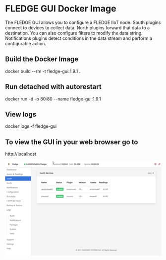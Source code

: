 # FLEDGE GUI Docker Image
The FLEDGE GUI allows you to configure a FLEDGE IIoT node. South plugins connect to devices to collect data. North plugins forward that data to a destination. You can also configure filters to modify the data string. Notifications plugins detect conditions in the data stream and perform a configurable action.


## Build the Docker Image
docker build --rm -t fledge-gui:1.9.1 .

## Run detached with autorestart
docker run -d -p 80:80 --name fledge-gui:1.9.1

## View logs
docker logs -f fledge-gui

## To view the GUI in your  web browser go to 
http://localhost

![Image FLEDGE GUI](./docs/fledge-gui-south.png)